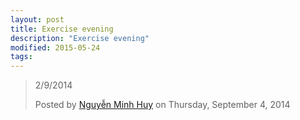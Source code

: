 ```yaml
---
layout: post
title: Exercise evening
description: "Exercise evening"
modified: 2015-05-24
tags:
---
```


<div id="fb-root"></div><script>(function(d, s, id) {  var js, fjs = d.getElementsByTagName(s)[0];  if (d.getElementById(id)) return;  js = d.createElement(s); js.id = id;  js.src = "//connect.facebook.net/en_US/sdk.js#xfbml=1&version=v2.3";  fjs.parentNode.insertBefore(js, fjs);}(document, 'script', 'facebook-jssdk'));</script><div class="fb-video" data-allowfullscreen="true" data-href="/david15894/videos/vb.100004908847676/317288985111394/?type=1"><div class="fb-xfbml-parse-ignore"><blockquote cite="/david15894/videos/317288985111394/"><a href="/david15894/videos/317288985111394/"></a><p>2/9/2014</p>Posted by <a href="https://www.facebook.com/david15894">Nguyễn Minh Huy</a> on Thursday, September 4, 2014</blockquote></div></div>
